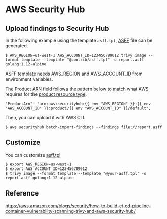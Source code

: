 # AWS Security Hub

## Upload findings to Security Hub

In the following example using the template `asff.tpl`, [ASFF](https://docs.aws.amazon.com/securityhub/latest/userguide/securityhub-findings-format.html) file can be generated.

```
$ AWS_REGION=us-west-1 AWS_ACCOUNT_ID=123456789012 trivy image --format template --template "@contrib/asff.tpl" -o report.asff golang:1.12-alpine
```

ASFF template needs AWS_REGION and AWS_ACCOUNT_ID from environment variables.

The Product [ARN](https://docs.aws.amazon.com/general/latest/gr/aws-arns-and-namespaces.html) field follows the pattern below to match what AWS requires for the [product resource type](https://docs.aws.amazon.com/securityhub/latest/userguide/securityhub-custom-providers.html#securityhub-custom-providers-bfi-reqs:~:text=Use%20this%20product%20ARN%20as%20the%20value%20for%20the%20ProductArn%20attribute%20when%20invoking%20the%20BatchImportFindings%20API%20operation.).

```
"ProductArn": "arn:aws:securityhub:{{ env "AWS_REGION" }}:{{ env "AWS_ACCOUNT_ID" }}:product/{{ env "AWS_ACCOUNT_ID" }}/default",
```

Then, you can upload it with AWS CLI.

```
$ aws securityhub batch-import-findings --findings file://report.asff
```

## Customize
You can customize [asff.tpl](https://github.com/aquasecurity/trivy/blob/main/contrib/asff.tpl)

```
$ export AWS_REGION=us-west-1
$ export AWS_ACCOUNT_ID=123456789012
$ trivy image --format template --template "@your-asff.tpl" -o report.asff golang:1.12-alpine
```

## Reference
https://aws.amazon.com/blogs/security/how-to-build-ci-cd-pipeline-container-vulnerability-scanning-trivy-and-aws-security-hub/
